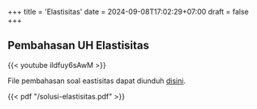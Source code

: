 +++
title = 'Elastisitas'
date = 2024-09-08T17:02:29+07:00
draft = false
+++

## Pembahasan UH Elastisitas

{{< youtube iIdfuy6sAwM >}}

File pembahasan soal eastisitas dapat diunduh [disini](https://drive.google.com/file/d/1Q_YT0NthA-Huc5u_OgEC329YPbcnZAoC/view?usp=sharing).

{{< pdf "/solusi-elastisitas.pdf" >}}
